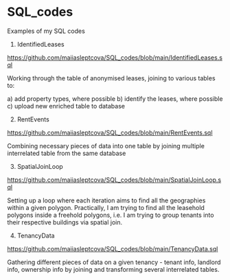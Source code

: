 # SQL_codes
Examples of my SQL codes 

1. IdentifiedLeases

https://github.com/maiiasleptcova/SQL_codes/blob/main/IdentifiedLeases.sql

Working through the table of anonymised leases, joining to various tables to:

a) add property types, where possible
b) identify the leases, where possible
c) upload new enriched table to database


2. RentEvents

https://github.com/maiiasleptcova/SQL_codes/blob/main/RentEvents.sql

Combining necessary pieces of data into one table by joining multiple interrelated table from the same database

3. SpatialJoinLoop

https://github.com/maiiasleptcova/SQL_codes/blob/main/SpatialJoinLoop.sql

Setting up a loop where each iteration aims to find all the geographies within a given polygon.
Practically, I am trying to find all the leasehold polygons inside a freehold polygons, i.e. 
I am trying to group tenants into their respective buildings via spatial join.

4. TenancyData

https://github.com/maiiasleptcova/SQL_codes/blob/main/TenancyData.sql

Gathering different pieces of data on a given tenancy - tenant info, landlord info, ownership info
by joining and transforming several interrelated tables. 









